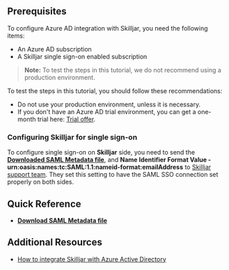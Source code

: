 ## Prerequisites

To configure Azure AD integration with Skilljar, you need the following items:

- An Azure AD subscription
- A Skilljar single sign-on enabled subscription

> **Note:**
> To test the steps in this tutorial, we do not recommend using a production environment.

To test the steps in this tutorial, you should follow these recommendations:

- Do not use your production environment, unless it is necessary.
- If you don't have an Azure AD trial environment, you can get a one-month trial here: [Trial offer](https://azure.microsoft.com/pricing/free-trial/).

### Configuring Skilljar for single sign-on

To configure single sign-on on **Skilljar** side, you need to send the **[Downloaded SAML Metadata file](%metadata:metadataDownloadUrl%)**, and **Name Identifier Format Value - urn:oasis:names:tc:SAML:1.1:nameid-format:emailAddress** to [Skilljar support team](http://support.skilljar.com/hc/). They set this setting to have the SAML SSO connection set properly on both sides.


## Quick Reference

* **[Download SAML Metadata file](%metadata:metadataDownloadUrl%)**

## Additional Resources

* [How to integrate Skilljar with Azure Active Directory](https://docs.microsoft.com/azure/active-directory/active-directory-saas-skilljar-tutorial)
